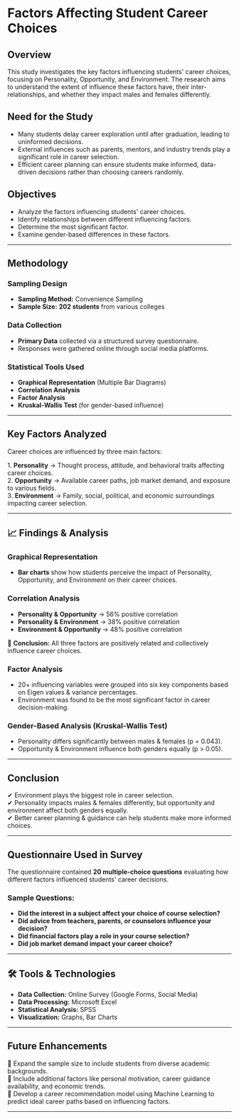 # **Factors Affecting Student Career Choices**  

## **Overview**  
This study investigates the key factors influencing students' career choices, focusing on Personality, Opportunity, and Environment. The research aims to understand the extent of influence these factors have, their inter-relationships, and whether they impact males and females differently.  

## **Need for the Study**
- Many students delay career exploration until after graduation, leading to uninformed decisions.  
- External influences such as parents, mentors, and industry trends play a significant role in career selection.  
- Efficient career planning can ensure students make informed, data-driven decisions rather than choosing careers randomly.  

## **Objectives**  
- Analyze the factors influencing students' career choices.  
- Identify relationships between different influencing factors.  
- Determine the most significant factor.  
- Examine gender-based differences in these factors.  

---

## **Methodology**  

### **Sampling Design**  
- **Sampling Method:** Convenience Sampling  
- **Sample Size:** **202 students** from various colleges  

### **Data Collection**  
- **Primary Data** collected via a structured survey questionnaire.  
- Responses were gathered online through social media platforms.  

### **Statistical Tools Used**  
- **Graphical Representation** (Multiple Bar Diagrams)  
- **Correlation Analysis**  
- **Factor Analysis**  
- **Kruskal-Wallis Test** (for gender-based influence)  

---

## **Key Factors Analyzed**  
Career choices are influenced by three main factors:  

1️. **Personality** → Thought process, attitude, and behavioral traits affecting career choices.  
2️. **Opportunity** → Available career paths, job market demand, and exposure to various fields.  
3️. **Environment** → Family, social, political, and economic surroundings impacting career selection.  

---

## 📈 Findings & Analysis  

### **Graphical Representation**  
- **Bar charts** show how students perceive the impact of Personality, Opportunity, and Environment on their career choices.  

### **Correlation Analysis**  
- **Personality & Opportunity** → 56% positive correlation  
- **Personality & Environment** → 38% positive correlation  
- **Environment & Opportunity** → 48% positive correlation  

🔹 **Conclusion:** All three factors are positively related and collectively influence career choices.  

### **Factor Analysis**  
- 20+ influencing variables were grouped into six key components based on Eigen values & variance percentages.  
- Environment was found to be the most significant factor in career decision-making.  

### **Gender-Based Analysis (Kruskal-Wallis Test)**  
- Personality differs significantly between males & females (p = 0.043).  
- Opportunity & Environment influence both genders equally (p > 0.05).  

---

## **Conclusion** 
✔ Environment plays the biggest role in career selection.  
✔ Personality impacts males & females differently, but opportunity and environment affect both genders equally.  
✔ Better career planning & guidance can help students make more informed choices. 

---

## **Questionnaire Used in Survey** 
The questionnaire contained **20 multiple-choice questions** evaluating how different factors influenced students' career decisions.  

### **Sample Questions:**  
- **Did the interest in a subject affect your choice of course selection?**  
- **Did advice from teachers, parents, or counselors influence your decision?**  
- **Did financial factors play a role in your course selection?**  
- **Did job market demand impact your career choice?**    

---

## 🛠 Tools & Technologies  
- **Data Collection:** Online Survey (Google Forms, Social Media)  
- **Data Processing:** Microsoft Excel  
- **Statistical Analysis:** SPSS  
- **Visualization:** Graphs, Bar Charts  

---

## **Future Enhancements**  
🔹 Expand the sample size to include students from diverse academic backgrounds.  
🔹 Include additional factors like personal motivation, career guidance availability, and economic trends.  
🔹 Develop a career recommendation model using Machine Learning to predict ideal career paths based on influencing factors.  

---

  

